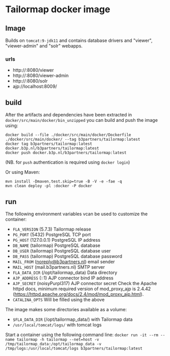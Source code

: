 # Tailormap docker image

## Image
Builds on `tomcat:9-jdk11` and contains database drivers and "viewer", "viewer-admin" and "solr" webapps.

### urls

- http://<docker-host-ip>:8080/viewer
- http://<docker-host-ip>:8080/viewer-admin
- http://<docker-host-ip>:8080/solr
- ajp://localhost:8009/

## build

After the artifacts and dependencies have been extracted in `docker/src/main/docker/bin_unzipped`
you can build and push the image using:
```
docker build --file ./docker/src/main/docker/Dockerfile ./docker/src/main/docker/ --tag b3partners/tailormap:latest
docker tag b3partners/tailormap:latest docker.b3p.nl/b3partners/tailormap:latest
docker push docker.b3p.nl/b3partners/tailormap:latest
```
(NB. for `push` authentication is required using `docker login`)

Or using Maven: 

```
mvn install -Dmaven.test.skip=true -B -V -e -fae -q
mvn clean deploy -pl :docker -P docker
```

## run

The following environment variables vcan be used to customize the container:

- `FLA_VERSION` (5.7.3)                Tailormap release
- `PG_PORT` (5432)                     PostgreSQL TCP port
- `PG_HOST` (127.0.0.1)                PostgreSQL IP address
- `DB_NAME` (tailormap)                PostgreSQL database
- `DB_USER` (tailormap)                PostgreSQL database user
- `DB_PASS` (tailormap)                PostgreSQL database password
- `MAIL_FROM` (noreply@b3partners.nl)  email sender
- `MAIL_HOST` (mail.b3partners.nl)     SMTP server
- `FLA_DATA_DIR` (/opt/tailormap_data) Data directory
- `AJP_ADDRESS` (::1)                  AJP connector bind IP address
- `AJP_SECRET` (noisyPurpl317)         AJP connector secret
   Check the Apache httpd docs, minimum required version of mod_proxy_ajp is 2.4.42 (https://httpd.apache.org/docs/2.4/mod/mod_proxy_ajp.html). 
- `CATALINA_OPTS` Will be filled using the above

The image makes some directories available as a volume:
- `$FLA_DATA_DIR` (/opt/tailormap_data/) with Tailormap data
- `/usr/local/tomcat/logs/` with tomcat logs


Start a container using the following command line:
`docker run -it --rm --name tailormap -h tailormap --net=host -v /tmp/tailormap_data:/opt/tailormap_data -v /tmp/logs:/usr/local/tomcat/logs b3partners/tailormap:latest`

